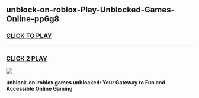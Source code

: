 
## unblock-on-roblox-Play-Unblocked-Games-Online-pp6g8
<h3>
<a href="https://premium76.site?title=unblock-on-roblox&ref=25A">CLICK TO PLAY</a></h3>
<hr>

<h3>
<a href="https://premium76.site?title=unblock-on-roblox&ref=25A">CLICK 2 PLAY</a>
  
</h3>

<a href="https://premium76.site?title=unblock-on-roblox&ref=25A"><img src="https://clearcache.store/games.png"></a>


**unblock-on-roblox games unblocked: Your Gateway to Fun and Accessible Online Gaming**

